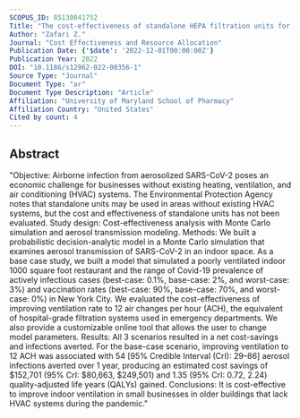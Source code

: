 ```yaml
---
SCOPUS_ID: 85130041752
Title: "The cost-effectiveness of standalone HEPA filtration units for the prevention of airborne SARS CoV-2 transmission"
Author: "Zafari Z."
Journal: "Cost Effectiveness and Resource Allocation"
Publication Date: {'$date': '2022-12-01T00:00:00Z'}
Publication Year: 2022
DOI: "10.1186/s12962-022-00356-1"
Source Type: "Journal"
Document Type: "ar"
Document Type Description: "Article"
Affiliation: "University of Maryland School of Pharmacy"
Affiliation Country: "United States"
Cited by count: 4
---
```


## Abstract
"Objective: Airborne infection from aerosolized SARS-CoV-2 poses an economic challenge for businesses without existing heating, ventilation, and air conditioning (HVAC) systems. The Environmental Protection Agency notes that standalone units may be used in areas without existing HVAC systems, but the cost and effectiveness of standalone units has not been evaluated. Study design: Cost-effectiveness analysis with Monte Carlo simulation and aerosol transmission modeling. Methods: We built a probabilistic decision-analytic model in a Monte Carlo simulation that examines aerosol transmission of SARS-CoV-2 in an indoor space. As a base case study, we built a model that simulated a poorly ventilated indoor 1000 square foot restaurant and the range of Covid-19 prevalence of actively infectious cases (best-case: 0.1%, base-case: 2%, and worst-case: 3%) and vaccination rates (best-case: 90%, base-case: 70%, and worst-case: 0%) in New York City. We evaluated the cost-effectiveness of improving ventilation rate to 12 air changes per hour (ACH), the equivalent of hospital-grade filtration systems used in emergency departments. We also provide a customizable online tool that allows the user to change model parameters. Results: All 3 scenarios resulted in a net cost-savings and infections averted. For the base-case scenario, improving ventilation to 12 ACH was associated with 54 [95% Credible Interval (CrI): 29–86] aerosol infections averted over 1 year, producing an estimated cost savings of $152,701 (95% CrI: $80,663, $249,501) and 1.35 (95% CrI: 0.72, 2.24) quality-adjusted life years (QALYs) gained. Conclusions: It is cost-effective to improve indoor ventilation in small businesses in older buildings that lack HVAC systems during the pandemic."
